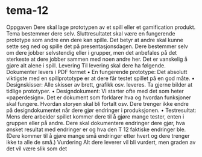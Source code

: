 # tema-12

Oppgaven
Dere skal lage prototypen av et spill eller et gamification produkt. Tema bestemmer dere selv.
Sluttresultatet skal være en fungerende prototype som andre enn dere kan spille. Det betyr at andre skal kunne sette seg ned og spille det på presentasjonsdagen.
Dere bestemmer selv om dere jobber selvstendig eller i grupper, men det anbefales på det sterkeste at dere jobber sammen med noen andre her. Det er vanskelig å gjøre alt alene i spill.
Levering
Til levering skal dere ha følgende. Dokumenter levers i PDF formet
• En fungerende prototype: Det absolutt viktigste med en spillprototype er at dere får testet spillet på en god måte.
• Designskisser: Alle skisser av brett, grafikk osv. leveres. Ta gjerne bilder at tidlige prototyper.
• Designdokument: Vi starter ofte med det som heter «paperdesign». Det er dokument som forklarer hva og hvordan funksjoner skal fungere. Hvordan storyen skal bli fortalt osv. Dere trenger ikke endre på designdokumentet når dere gjør endringer i produksjonen.
• Testresultat: Mens dere arbeider spillet kommer dere til å gjøre mange tester, enten i gruppen eller på andre. Dere skal dokumentere endringer dere gjør, hva ønsket resultat med endringer er og hva den
T 12
faktiske endringer ble. (Dere kommer til å gjøre mange små endringer etter hvert og dere trenger ikke ta alle de små.)
Vurdering
Alt dere leverer vil bli vurdert, men graden av det vil være slik som det
